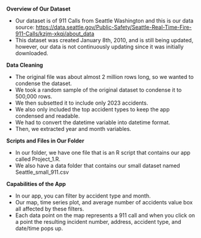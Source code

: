 **Overview of Our Dataset**
- Our dataset is of 911 Calls from Seattle Washington and this is our data source: https://data.seattle.gov/Public-Safety/Seattle-Real-Time-Fire-911-Calls/kzjm-xkqj/about_data
- This dataset was created January 8th, 2010, and is still being updated, however, our data is not continuously updating since it was initially downloaded.

**Data Cleaning**
- The original file was about almost 2 million rows long, so we wanted to condense the dataset.
- We took a random sample of the original dataset to condense it to 500,000 rows.
- We then subsetted it to include only 2023 accidents.
- We also only included the top accident types to keep the app condensed and readable.
- We had to convert the datetime variable into datetime format.
- Then, we extracted year and month variables.

**Scripts and Files in Our Folder**
- In our folder, we have one file that is an R script that contains our app called Project_1.R.
- We also have a data folder that contains our small dataset named Seattle_small_911.csv

**Capabilities of the App**
- In our app, you can filter by accident type and month.
- Our map, time series plot, and average number of accidents value box all affected by these filters.
- Each data point on the map represents a 911 call and when you click on a point the resulting incident number, address, accident type, and date/time pops up.
